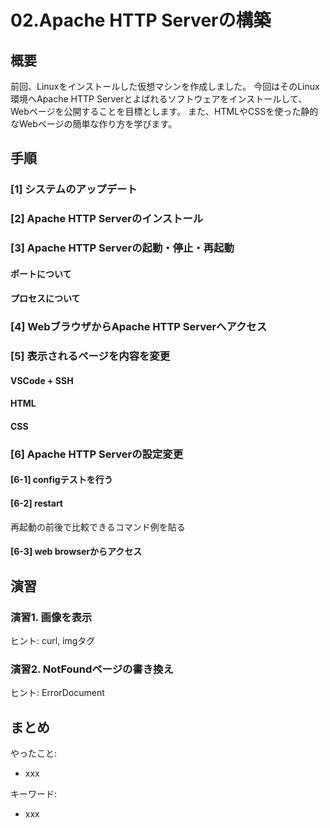 # 02.Apache HTTP Serverの構築

## 概要

前回、Linuxをインストールした仮想マシンを作成しました。
今回はそのLinux環境へApache HTTP Serverとよばれるソフトウェアをインストールして、Webページを公開することを目標とします。
また、HTMLやCSSを使った静的なWebページの簡単な作り方を学びます。

## 手順

### [1] システムのアップデート

### [2] Apache HTTP Serverのインストール

### [3] Apache HTTP Serverの起動・停止・再起動

#### ポートについて

#### プロセスについて

### [4] WebブラウザからApache HTTP Serverへアクセス

### [5] 表示されるページを内容を変更

#### VSCode + SSH

#### HTML

#### CSS

### [6] Apache HTTP Serverの設定変更

#### [6-1] configテストを行う

#### [6-2] restart

再起動の前後で比較できるコマンド例を貼る

#### [6-3] web browserからアクセス

## 演習

### 演習1. 画像を表示

ヒント: curl, imgタグ

### 演習2. NotFoundページの書き換え

ヒント: ErrorDocument

## まとめ

やったこと:

- xxx

キーワード:

- xxx
